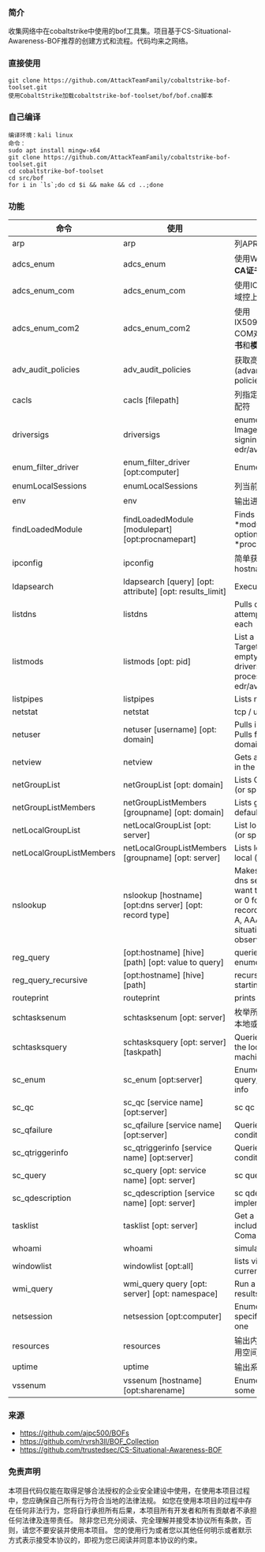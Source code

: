 ### 简介
收集网络中在cobaltstrike中使用的bof工具集。项目基于CS-Situational-Awareness-BOF推荐的创建方式和流程。代码均来之网络。

### 直接使用
```
git clone https://github.com/AttackTeamFamily/cobaltstrike-bof-toolset.git
使用CobaltStrike加载cobaltstrike-bof-toolset/bof/bof.cna脚本
```

### 自己编译
```
编译环境：kali linux
命令：
sudo apt install mingw-x64
git clone https://github.com/AttackTeamFamily/cobaltstrike-bof-toolset.git
cd cobaltstrike-bof-toolset
cd src/bof
for i in `ls`;do cd $i && make && cd ..;done
```

### 功能
|命令|使用|说明|
|-------|-----|-----|
|arp|arp| 列APR表 |
|adcs_enum | adcs_enum | 使用Win32函数，在域控上枚举**CA证书**和**模板** |
|adcs_enum_com | adcs_enum_com | 使用ICertConfig COM对象，在域控上枚举**CA证书**和**模板** |
|adcs_enum_com2 | adcs_enum_com2 | 使用IX509PolicyServerListManager COM对象，在域控上枚举**CA证书**和**模板** |
|adv_audit_policies | adv_audit_policies | 获取高级安全审计策略 (advanced security audit policies) |
|cacls|cacls [filepath]|列指定文件的用户权限，支持通配符|
|driversigs|driversigs| enumerate installed services Imagepaths to check the signing cert against known edr/av vendors|
|enum_filter_driver|enum_filter_driver [opt:computer] | Enumerates all the filter drivers|
|enumLocalSessions|enumLocalSessions| 列当前会话，包含RDP |
|env|env| 输出进程环境变量 |
|findLoadedModule|findLoadedModule [modulepart] [opt:procnamepart]| Finds what processes \*modulepart\* is loaded into, optionally searching just \*procnamepart\*|
|ipconfig|ipconfig| 简单获取ipv4 addresses, hostname and dns server |
|ldapsearch|ldapsearch [query] [opt: attribute] [opt: results_limit] | Executes LDAP searches |
|listdns|listdns| Pulls dns cache entries, attempts to query and resolve each|
|listmods|listmods [opt: pid]| List a process modules (DLL). Target current process if pid is empty. Complement to driversigs to determine if our process was injected by edr/av.|
|listpipes|listpipes| Lists named pipes|
|netstat|netstat| tcp / udp ipv4 netstat listing|
|netuser|netuser [username] [opt: domain]| Pulls info about specific user.  Pulls from domain if a domainname is specified|
|netview|netview| Gets a list of reachable servers in the current domain|
|netGroupList|netGroupList [opt: domain]|Lists Groups from the default (or specified) domain|
|netGroupListMembers|netGroupListMembers [groupname] [opt: domain]| Lists group members from the default (or specified) domain|
|netLocalGroupList|netLocalGroupList [opt: server]|List local groups from the local (or specified) computer|
|netLocalGroupListMembers|netLocalGroupListMembers [groupname] [opt: server]| Lists local groups from the local (or specified) computer|
|nslookup|nslookup [hostname] [opt:dns server] [opt: record type]| Makes a dns query.<br/>  dns server is the server you want to query (do not specify or 0 for default) <br/>record type is something like A, AAAA, or ANY.  Some situations are limited due to observed crashes.|
|reg_query|[opt:hostname] [hive] [path] [opt: value to query]|queries a registry value or enumerates a single key|
|reg_query_recursive|[opt:hostname] [hive] [path]| recursively enumerates a key starting at path|
|routeprint|routeprint| prints ipv4 configured routes|
|schtasksenum|schtasksenum [opt: server]| 枚举所有的scheduled tasks 在本地或远程机器上 |
|schtasksquery|schtasksquery [opt: server] [taskpath]| Queries the given task from the local or if provided remote machine|
|sc_enum| sc_enum [opt:server] | Enumerates all services for qc, query, qfailure, and qtriggers info |
|sc_qc|sc_qc [service name] [opt:server]| sc qc impelmentation in bof|
|sc_qfailure|sc_qfailure [service name] [opt:server] | Queries a service for failure conditions |
|sc_qtriggerinfo|sc_qtriggerinfo [service name] [opt:server] | Queries a service for trigger conditions |
|sc_query|sc_query [opt: service name] [opt: server]| sc query implementation in bof|
|sc_qdescription|sc_qdescription [service name] [opt: server] | sc qdescription implementation in bof|
|tasklist|tasklist [opt: server]| Get a list of running processes including PID, PPID and ComandLine (uses wmi)|
|whoami|whoami| simulates whoami /all|
|windowlist|windowlist [opt:all]| lists visible windows in the current users session|
|wmi_query|wmi_query query [opt: server] [opt: namespace]| Run a wmi query and display results in CSV format|
|netsession|netsession [opt:computer] | Enumerates all sessions on the specified computer or the local one|
|resources|resources| 输出内存和硬盘的使用情况和可用空间 |
|uptime|uptime| 输出系统的启动时间和时长 |
|vssenum|vssenum [hostname] [opt:sharename]| Enumerates shadow copies on some server 2012+ machines|

### 来源
- https://github.com/ajpc500/BOFs
- https://github.com/rvrsh3ll/BOF_Collection
- https://github.com/trustedsec/CS-Situational-Awareness-BOF

### 免责声明
本项目代码仅能在取得足够合法授权的企业安全建设中使用，在使用本项目过程中，您应确保自己所有行为符合当地的法律法规。 如您在使用本项目的过程中存在任何非法行为，您将自行承担所有后果，本项目所有开发者和所有贡献者不承担任何法律及连带责任。 除非您已充分阅读、完全理解并接受本协议所有条款，否则，请您不要安装并使用本项目。 您的使用行为或者您以其他任何明示或者默示方式表示接受本协议的，即视为您已阅读并同意本协议的约束。
